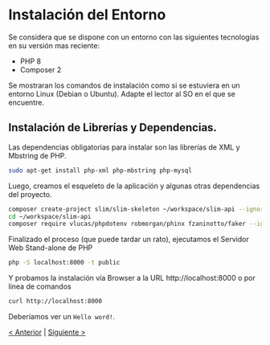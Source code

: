 # Instalación del Entorno

Se considera que se dispone con un entorno con las siguientes tecnologías en su versión mas reciente:

* PHP 8
* Composer 2

Se mostraran los comandos de instalación como si se estuviera en un entorno Linux (Debian o Ubuntu). Adapte el lector al SO en el que se encuentre.

## Instalación de Librerías y Dependencias.

Las dependencias obligatorias para instalar son las librerías de XML y Mbstring de PHP.

```bash
sudo apt-get install php-xml php-mbstring php-mysql
```

Luego, creamos el esqueleto de la aplicación y algunas otras dependencias del proyecto.

```bash
composer create-project slim/slim-skeleton ~/workspace/slim-api --ignore-platform-reqs
cd ~/workspace/slim-api
composer require vlucas/phpdotenv robmorgan/phinx fzaninotto/faker --ignore-platform-reqs
```

Finalizado el proceso (que puede tardar un rato), ejecutamos el Servidor Web Stand-alone de PHP

```bash
php -S localhost:8000 -t public
```

Y probamos la instalación vía Browser a la URL http://localhost:8000 o por linea de comandos

```bash
curl http://localhost:8000
```

Deberíamos ver un `Hello word!`.

[< Anterior](01-theory.md) | [Siguiente >](03-db.md)

